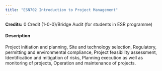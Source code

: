 ```yaml
---
title: "ESN702 Introduction to Project Management"
---
```

**Credits:** 0 Credit (1-0-0)/Bridge Audit (for students in ESR programme)

#### Description
Project initiation and planning, Site and technology selection, Regulatory, permitting and environmental compliance, Project feasibility assessment, Identification and mitigation of risks, Planning execution as well as monitoring of projects, Operation and maintenance of projects.